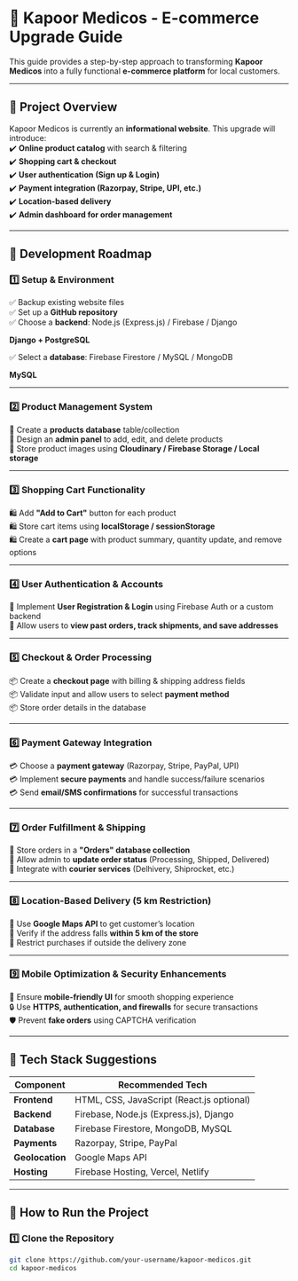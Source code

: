 # 🏥 Kapoor Medicos - E-commerce Upgrade Guide  

This guide provides a step-by-step approach to transforming **Kapoor Medicos** into a fully functional **e-commerce platform** for local customers.  

---

## 📌 Project Overview  

Kapoor Medicos is currently an **informational website**. This upgrade will introduce:  
✔️ **Online product catalog** with search & filtering  
✔️ **Shopping cart & checkout**  
✔️ **User authentication (Sign up & Login)**  
✔️ **Payment integration (Razorpay, Stripe, UPI, etc.)**  
✔️ **Location-based delivery**  
✔️ **Admin dashboard for order management**  

---

## 📅 Development Roadmap  

### **1️⃣ Setup & Environment**  
✅ Backup existing website files  
✅ Set up a **GitHub repository**  
✅ Choose a **backend**: Node.js (Express.js) / Firebase / Django 
  
   **Django + PostgreSQL**  

✅ Select a **database**: Firebase Firestore / MySQL / MongoDB  

   **MySQL**      

---

### **2️⃣ Product Management System**  
🛒 Create a **products database** table/collection  
🛒 Design an **admin panel** to add, edit, and delete products  
🛒 Store product images using **Cloudinary / Firebase Storage / Local storage**  

---

### **3️⃣ Shopping Cart Functionality**  
🛍️ Add **"Add to Cart"** button for each product  
🛍️ Store cart items using **localStorage / sessionStorage**  
🛍️ Create a **cart page** with product summary, quantity update, and remove options  

---

### **4️⃣ User Authentication & Accounts**  
🔐 Implement **User Registration & Login** using Firebase Auth or a custom backend  
🔐 Allow users to **view past orders, track shipments, and save addresses**  

---

### **5️⃣ Checkout & Order Processing**  
📦 Create a **checkout page** with billing & shipping address fields  
📦 Validate input and allow users to select **payment method**  
📦 Store order details in the database  

---

### **6️⃣ Payment Gateway Integration**  
💳 Choose a **payment gateway** (Razorpay, Stripe, PayPal, UPI)  
💳 Implement **secure payments** and handle success/failure scenarios  
💳 Send **email/SMS confirmations** for successful transactions  

---

### **7️⃣ Order Fulfillment & Shipping**  
🚚 Store orders in a **"Orders" database collection**  
🚚 Allow admin to **update order status** (Processing, Shipped, Delivered)  
🚚 Integrate with **courier services** (Delhivery, Shiprocket, etc.)  

---

### **8️⃣ Location-Based Delivery (5 km Restriction)**  
📍 Use **Google Maps API** to get customer’s location  
📍 Verify if the address falls **within 5 km of the store**  
📍 Restrict purchases if outside the delivery zone  

---

### **9️⃣ Mobile Optimization & Security Enhancements**  
📱 Ensure **mobile-friendly UI** for smooth shopping experience  
🔒 Use **HTTPS, authentication, and firewalls** for secure transactions  
🛡️ Prevent **fake orders** using CAPTCHA verification  

---

## 📌 Tech Stack Suggestions  

| **Component**      | **Recommended Tech** |
|--------------------|---------------------|
| **Frontend**      | HTML, CSS, JavaScript (React.js optional) |
| **Backend**       | Firebase, Node.js (Express.js), Django |
| **Database**      | Firebase Firestore, MongoDB, MySQL |
| **Payments**      | Razorpay, Stripe, PayPal |
| **Geolocation**   | Google Maps API |
| **Hosting**       | Firebase Hosting, Vercel, Netlify |

---

## 🚀 How to Run the Project  

### **1️⃣ Clone the Repository**  
```sh
git clone https://github.com/your-username/kapoor-medicos.git
cd kapoor-medicos

